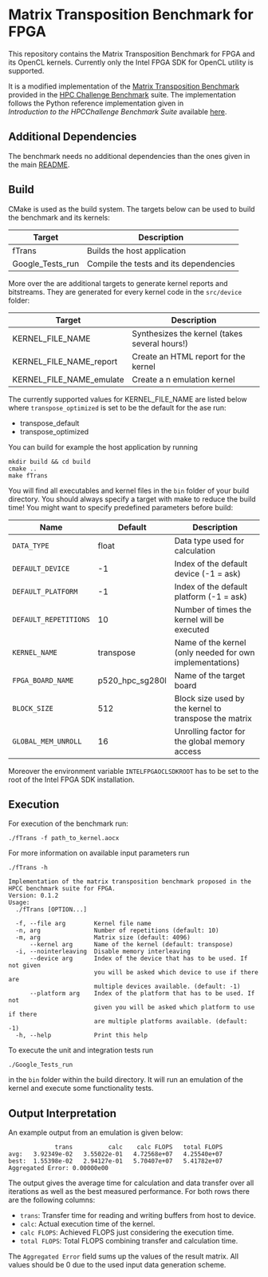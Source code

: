 # Matrix Transposition Benchmark for FPGA

This repository contains the Matrix Transposition Benchmark for FPGA and its OpenCL kernels.
Currently only the  Intel FPGA SDK for OpenCL utility is supported.

It is a modified implementation of the
[Matrix Transposition Benchmark](http://www.netlib.org/parkbench/html/matrix-kernels.html)
provided in the [HPC Challenge Benchmark](https://icl.utk.edu/hpcc/) suite.
The implementation follows the Python reference implementation given in  
_Introduction to the HPCChallenge Benchmark Suite_ available
[here](http://icl.cs.utk.edu/news_pub/submissions/hpcc-challenge-intro.pdf).

## Additional Dependencies

The benchmark needs no additional dependencies than the ones given in the main [README](../README.md).

## Build

CMake is used as the build system.
The targets below can be used to build the benchmark and its kernels:

 |  Target  | Description                                    |
 | -------- | ---------------------------------------------- |
 | fTrans   | Builds the host application                    |
 | Google_Tests_run| Compile the tests and its dependencies  |
 
 More over the are additional targets to generate kernel reports and bitstreams.
 They are generated for every kernel code in the `src/device` folder:
 
  |  Target  | Description                                    |
  | -------- | ---------------------------------------------- |
  | KERNEL_FILE_NAME          | Synthesizes the kernel (takes several hours!)  |
  | KERNEL_FILE_NAME_report   | Create an HTML report for the kernel    |
  | KERNEL_FILE_NAME_emulate  | Create a n emulation kernel             |
  
The currently supported values for KERNEL_FILE_NAME are listed below where `transpose_optimized` is set to be the default for the ase run:

- transpose_default
- transpose_optimized
 
 You can build for example the host application by running
 
    mkdir build && cd build
    cmake ..
    make fTrans

You will find all executables and kernel files in the `bin`
folder of your build directory.
You should always specify a target with make to reduce the build time!
You might want to specify predefined parameters before build:

Name             | Default     | Description                          |
---------------- |-------------|--------------------------------------|
 `DATA_TYPE`     | float       | Data type used for calculation       |
`DEFAULT_DEVICE` | -1          | Index of the default device (-1 = ask) |
`DEFAULT_PLATFORM`| -1          | Index of the default platform (-1 = ask) |
`DEFAULT_REPETITIONS`| 10          | Number of times the kernel will be executed |
`KERNEL_NAME`| transpose | Name of the kernel (only needed for own implementations) |
`FPGA_BOARD_NAME`| p520_hpc_sg280l | Name of the target board |
`BLOCK_SIZE`    | 512          | Block size used by the kernel to transpose the matrix |
`GLOBAL_MEM_UNROLL`| 16        | Unrolling factor for the global memory access |

Moreover the environment variable `INTELFPGAOCLSDKROOT` has to be set to the root
of the Intel FPGA SDK installation.

## Execution

For execution of the benchmark run:

    ./fTrans -f path_to_kernel.aocx
    
For more information on available input parameters run

    ./fTrans -h
    
    Implementation of the matrix transposition benchmark proposed in the HPCC benchmark suite for FPGA.
    Version: 0.1.2
    Usage:
      ./fTrans [OPTION...]
    
      -f, --file arg        Kernel file name
      -n, arg               Number of repetitions (default: 10)
      -m, arg               Matrix size (default: 4096)
          --kernel arg      Name of the kernel (default: transpose)
      -i, --nointerleaving  Disable memory interleaving
          --device arg      Index of the device that has to be used. If not given
                            you will be asked which device to use if there are
                            multiple devices available. (default: -1)
          --platform arg    Index of the platform that has to be used. If not
                            given you will be asked which platform to use if there
                            are multiple platforms available. (default: -1)
      -h, --help            Print this help
    

    
To execute the unit and integration tests run

    ./Google_Tests_run
    
in the `bin` folder within the build directory.
It will run an emulation of the kernel and execute some functionality tests.

## Output Interpretation

An example output from an emulation is given below:

                 trans          calc    calc FLOPS   total FLOPS
    avg:   3.92349e-02   3.55022e-01   4.72568e+07   4.25540e+07
    best:  1.55398e-02   2.94127e-01   5.70407e+07   5.41782e+07
    Aggregated Error: 0.00000e00

The output gives the average time for calculation and data transfer
over all iterations as well as the best measured performance.
For both rows there are the following columns:

- `trans`: Transfer time for reading and writing buffers from host to device.
- `calc`: Actual execution time of the kernel.
- `calc FLOPS`: Achieved FLOPS just considering the execution time.
- `total FLOPS`: Total FLOPS combining transfer and calculation time.

The `Aggregated Error` field sums up the values of the result matrix. All values
should be 0 due to the used input data generation scheme.

